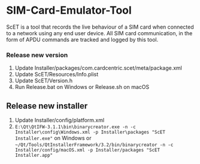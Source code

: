 # SIM-Card-Emulator-Tool
ScET is a tool that records the live behaviour of a SIM card when connected to a network using any end user device. All SIM card communication, in the form of APDU commands are tracked and logged by this tool.


### Release new version

1. Update Installer/packages/com.cardcentric.scet/meta/package.xml
2. Update ScET/Resources/Info.plist
3. Update ScET/Version.h
4. Run Release.bat on Windows or Release.sh on macOS

## Release new installer

1. Update Installer/config/platform.xml
2. `E:\Qt\QtIFW-3.1.1\bin\binarycreator.exe -n -c Installer\config\Windows.xml -p Installer\packages "ScET Installer.exe"` on Windows or `~/Qt/Tools/QtInstallerFramework/3.2/bin/binarycreator -n -c Installer/config/macOS.xml -p Installer/packages "ScET Installer.app"`
